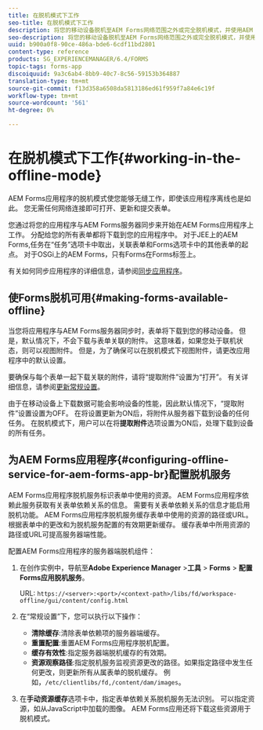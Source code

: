 ```yaml
---
title: 在脱机模式下工作
seo-title: 在脱机模式下工作
description: 将您的移动设备脱机至AEM Forms网络范围之外或完全脱机模式，并使用AEM Forms应用程序
seo-description: 将您的移动设备脱机至AEM Forms网络范围之外或完全脱机模式，并使用AEM Forms应用程序
uuid: b900a0f8-90ce-486a-bde6-6cdf11bd2801
content-type: reference
products: SG_EXPERIENCEMANAGER/6.4/FORMS
topic-tags: forms-app
discoiquuid: 9a3c6ab4-8bb9-40c7-8c56-59153b364887
translation-type: tm+mt
source-git-commit: f13d358a6508da5813186ed61f959f7a84e6c19f
workflow-type: tm+mt
source-wordcount: '561'
ht-degree: 0%

---
```



# 在脱机模式下工作{#working-in-the-offline-mode}

AEM Forms应用程序的脱机模式使您能够无缝工作，即使该应用程序离线也是如此。 您无需任何网络连接即可打开、更新和提交表单。

您通过将您的应用程序与AEM Forms服务器同步来开始在AEM Forms应用程序上工作。 分配给您的所有表单都将下载到您的应用程序中。 对于JEE上的AEM Forms,任务在“任务”选项卡中取出，关联表单和Forms选项卡中的其他表单的起点。 对于OSGi上的AEM Forms，只有Forms在Forms标签上。

有关如何同步应用程序的详细信息，请参阅[同步应用程序](/help/forms/using/sync-app.md)。

## 使Forms脱机可用{#making-forms-available-offline}

当您将应用程序与AEM Forms服务器同步时，表单将下载到您的移动设备。 但是，默认情况下，不会下载与表单关联的附件。 这意味着，如果您处于联机状态，则可以视图附件。 但是，为了确保可以在脱机模式下视图附件，请更改应用程序中的默认设置。

要确保与每个表单一起下载关联的附件，请将“提取附件”设置为“打开”。 有关详细信息，请参阅[更新常规设置](/help/forms/using/update-general-settings.md)。

由于在移动设备上下载数据可能会影响设备的性能，因此默认情况下，“提取附件”设置设置为OFF。 在将设置更新为ON后，将附件从服务器下载到设备的任何任务。 在脱机模式下，用户可以在将&#x200B;**提取附件**&#x200B;选项设置为ON后，处理下载到设备的所有任务。

## 为AEM Forms应用程序{#configuring-offline-service-for-aem-forms-app-br}配置脱机服务

AEM Forms应用程序脱机服务标识表单中使用的资源。 AEM Forms应用程序依赖此服务获取有关表单依赖关系的信息。 需要有关表单依赖关系的信息才能启用脱机功能。 AEM Forms应用程序脱机服务缓存表单中使用的资源的路径或URL。 根据表单中的更改和为脱机服务配置的有效期更新缓存。 缓存表单中所用资源的路径或URL可提高服务器端性能。

配置AEM Forms应用程序的服务器端脱机组件：

1. 在创作实例中，导航至&#x200B;**Adobe Experience Manager** >**工具** > **Forms** > **配置Forms应用脱机服务**。

   URL: `https://<server>:<port>/<context-path>/libs/fd/workspace-offline/gui/content/config.html`

1. 在“常规设置”下，您可以执行以下操作：

   * **清除缓存**:清除表单依赖项的服务器端缓存。
   * **重置配置**:重置AEM Forms应用程序脱机配置。
   * **缓存有效性**:指定服务器端脱机缓存的有效期。
   * **资源观察路径**:指定脱机服务监视资源更改的路径。如果指定路径中发生任何更改，则更新所有从属表单的脱机缓存。 例如，`/etc/clientlibs/fd,/content/dam/images`。

1. 在&#x200B;**手动资源缓存**&#x200B;选项卡中，指定表单依赖关系脱机服务无法识别。 可以指定资源，如从JavaScript中加载的图像。 AEM Forms应用还将下载这些资源用于脱机模式。
